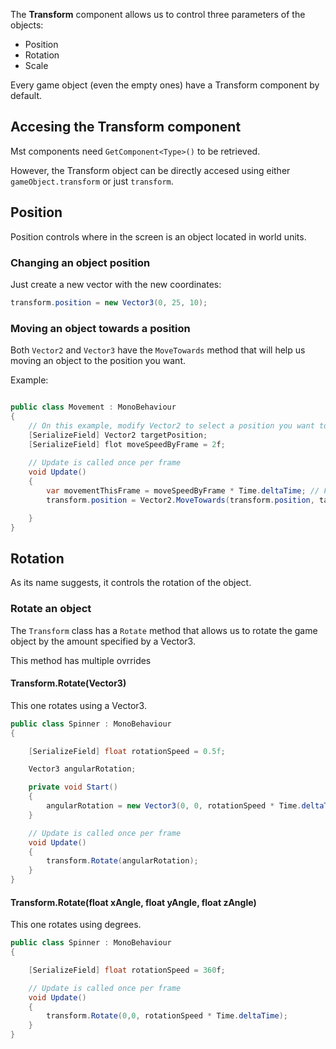The **Transform** component allows us to control three parameters of the objects:

- Position
- Rotation
- Scale

Every game object (even the empty ones) have a Transform component by default.

## Accesing the Transform component

Mst components need ``GetComponent<Type>()`` to be retrieved.

However, the Transform object can be directly accesed using either ``gameObject.transform`` or just ``transform``.

## Position

Position controls where in the screen is an object located in world units.

### Changing an object position

Just create a new vector with the new coordinates:

```C#
transform.position = new Vector3(0, 25, 10);
```

### Moving an object towards a position

Both ``Vector2`` and ``Vector3`` have the ``MoveTowards`` method that will help us moving an object to the position you want.

Example:

```C#

public class Movement : MonoBehaviour
{
    // On this example, modify Vector2 to select a position you want to move the object.
    [SerializeField] Vector2 targetPosition;
    [SerializeField] flot moveSpeedByFrame = 2f;
    
    // Update is called once per frame
    void Update()
    {
        var movementThisFrame = moveSpeedByFrame * Time.deltaTime; // Frame rate independant
        transform.position = Vector2.MoveTowards(transform.position, targetPosition, movementThisFrame);

    }
}
```

## Rotation

As its name suggests, it controls the rotation of the object.

### Rotate an object

The ``Transform`` class has a ``Rotate`` method that allows us to rotate the game object by the amount specified by a Vector3.

This method has multiple ovrrides

#### Transform.Rotate(Vector3)

This one rotates using a Vector3.

```C#
public class Spinner : MonoBehaviour
{

    [SerializeField] float rotationSpeed = 0.5f;

    Vector3 angularRotation;

    private void Start()
    {
        angularRotation = new Vector3(0, 0, rotationSpeed * Time.deltaTime);
    }

    // Update is called once per frame
    void Update()
    {
        transform.Rotate(angularRotation);
    }
}
```

#### Transform.Rotate(float xAngle, float yAngle, float zAngle)

This one rotates using degrees. 

```C#
public class Spinner : MonoBehaviour
{

    [SerializeField] float rotationSpeed = 360f;

    // Update is called once per frame
    void Update()
    {
        transform.Rotate(0,0, rotationSpeed * Time.deltaTime);
    }
}
```

